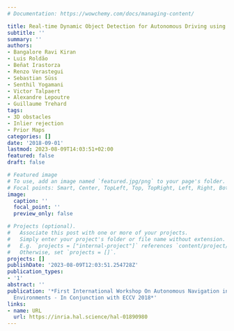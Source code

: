 ```yaml
---
# Documentation: https://wowchemy.com/docs/managing-content/

title: Real-time Dynamic Object Detection for Autonomous Driving using Prior 3D-Maps
subtitle: ''
summary: ''
authors:
- Bangalore Ravi Kiran
- Luis Roldão
- Beñat Irastorza
- Renzo Verastegui
- Sebastian Süss
- Senthil Yogamani
- Victor Talpaert
- Alexandre Lepoutre
- Guillaume Trehard
tags:
- 3D obstacles
- Inlier rejection
- Prior Maps
categories: []
date: '2018-09-01'
lastmod: 2023-08-09T14:03:51+02:00
featured: false
draft: false

# Featured image
# To use, add an image named `featured.jpg/png` to your page's folder.
# Focal points: Smart, Center, TopLeft, Top, TopRight, Left, Right, BottomLeft, Bottom, BottomRight.
image:
  caption: ''
  focal_point: ''
  preview_only: false

# Projects (optional).
#   Associate this post with one or more of your projects.
#   Simply enter your project's folder or file name without extension.
#   E.g. `projects = ["internal-project"]` references `content/project/deep-learning/index.md`.
#   Otherwise, set `projects = []`.
projects: []
publishDate: '2023-08-09T12:03:51.254728Z'
publication_types:
- '1'
abstract: ''
publication: '*First International Workshop On Autonomous Navigation in Unconstrained
  Environments - In Conjunction with ECCV 2018*'
links:
- name: URL
  url: https://inria.hal.science/hal-01890980
---
```

